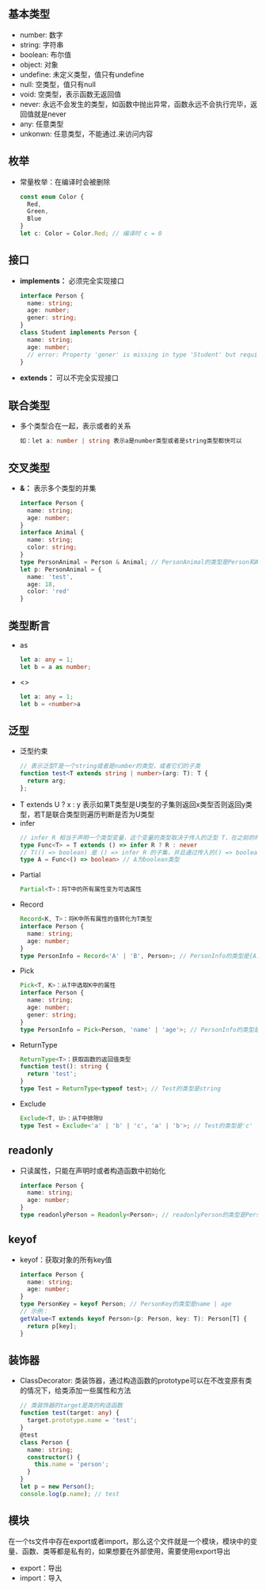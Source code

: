## 基本类型
- number: 数字
- string: 字符串
- boolean: 布尔值
- object: 对象
- undefine: 未定义类型，值只有undefine
- null: 空类型，值只有null
- void: 空类型，表示函数无返回值
- never: 永远不会发生的类型，如函数中抛出异常，函数永远不会执行完毕，返回值就是never
- any: 任意类型
- unkonwn: 任意类型，不能通过.来访问内容

## 枚举
- 常量枚举：在编译时会被删除
  ```typescript
  const enum Color {
    Red,
    Green,
    Blue
  }
  let c: Color = Color.Red; // 编译时 c = 0
  ```

## 接口
- **implements：** 必须完全实现接口
  ```typescript
  interface Person {
    name: string;
    age: number;
    gener: string;
  }
  class Student implements Person {
    name: string;
    age: number;
    // error: Property 'gener' is missing in type 'Student' but required in type 'Person'
  }
  ```
- **extends：** 可以不完全实现接口

## 联合类型
- 多个类型合在一起，表示或者的关系
  ```typescript
  如：let a: number | string 表示a是number类型或者是string类型都快可以
  ```

## 交叉类型
- **&：** 表示多个类型的并集
  ```typescript
  interface Person {
    name: string;
    age: number;
  }
  interface Animal {
    name: string;
    color: string;
  }
  type PersonAnimal = Person & Animal; // PersonAnimal的类型是Person和Animal的并集
  let p: PersonAnimal = {
    name: 'test',
    age: 18,
    color: 'red'
  }
  ```

## 类型断言
- as
  ```typescript
  let a: any = 1;
  let b = a as number;   
  ```
- <>
  ```typescript
  let a: any = 1;
  let b = <number>a
  ```

## 泛型
- 泛型约束
  ```typescript
  // 表示泛型T是一个string或者是number的类型，或者它们的子类
  function test<T extends string | number>(arg: T): T {
    return arg;
  };
  ```
- T extends U ? x : y 表示如果T类型是U类型的子集则返回x类型否则返回y类型，若T是联合类型则遍历判断是否为U类型
- infer
  ```typescript
  // infer R 相当于声明一个类型变量，这个变量的类型取决于传入的泛型 T，在之前的时候 extends 右边的类型是写死的，但是在这里通过 infer R 来代替写死的类型，并且具体的类型取决于传入的泛型。不过需要注意，R 变量只能在 true 的分支可以使用，也就是只能在 ? 的第一个分支中使用
  type Func<T> = T extends () => infer R ? R : never
  // T(() => boolean) 是 () => infer R 的子集，并且通过传入的() => boolean可以推断出 R 是 boolean,因此返回 R(boolean)
  type A = Func<() => boolean> // A为boolean类型
  ```
- Partial
  ```typescript 
  Partial<T>：将T中的所有属性变为可选属性
  ```
- Record
  ```typescript
  Record<K, T>：将K中所有属性的值转化为T类型
  interface Person {
    name: string;
    age: number;
  }
  type PersonInfo = Record<'A' | 'B', Person>; // PersonInfo的类型是{A: Person, B: Person}
  ```
- Pick
  ```typescript
  Pick<T, K>：从T中选取K中的属性
  interface Person {
    name: string;
    age: number;
    gener: string;
  }
  type PersonInfo = Pick<Person, 'name' | 'age'>; // PersonInfo的类型是{name: string, age: number}
  ```
- ReturnType
  ```typescript
  ReturnType<T>：获取函数的返回值类型
  function test(): string {
    return 'test';
  }
  type Test = ReturnType<typeof test>; // Test的类型是string
  ```
- Exclude
  ```typescript
  Exclude<T, U>：从T中排除U
  type Test = Exclude<'a' | 'b' | 'c', 'a' | 'b'>; // Test的类型是'c'
  ```


## readonly
- 只读属性，只能在声明时或者构造函数中初始化
  ```typescript
  interface Person {
    name: string;
    age: number;
  }
  type readonlyPerson = Readonly<Person>; // readonlyPerson的类型是Person的只读类型
  ```

## keyof
- keyof：获取对象的所有key值
  ```typescript
  interface Person {
    name: string;
    age: number;
  }
  type PersonKey = keyof Person; // PersonKey的类型是name | age
  // 示例：
  getValue<T extends keyof Person>(p: Person, key: T): Person[T] {
    return p[key];
  } 
  ```



## 装饰器
- ClassDecorator: 类装饰器，通过构造函数的prototype可以在不改变原有类的情况下，给类添加一些属性和方法
  ```typescript
  // 类装饰器的target是类的构造函数
  function test(target: any) {
    target.prototype.name = 'test';
  }
  @test
  class Person {
    name: string;
    constructor() {
      this.name = 'person';
    }
  }
  let p = new Person();
  console.log(p.name); // test
  ```

## 模块
在一个ts文件中存在export或者import，那么这个文件就是一个模块，模块中的变量、函数、类等都是私有的，如果想要在外部使用，需要使用export导出
- export：导出
- import：导入